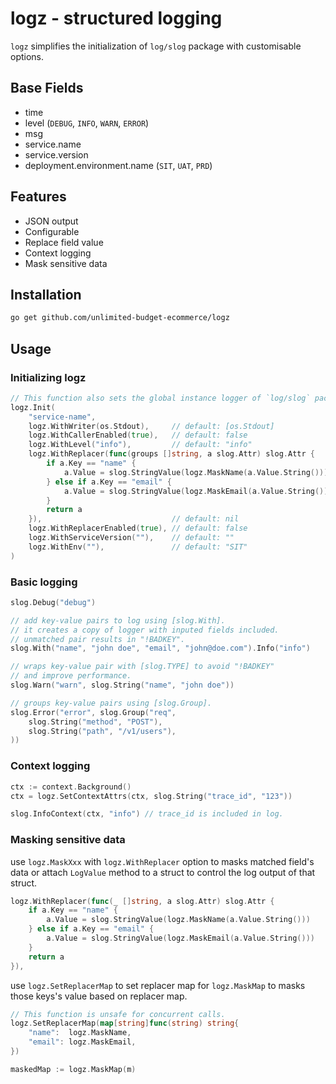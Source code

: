 # logz - structured logging

`logz` simplifies the initialization of `log/slog` package with customisable options.

## Base Fields

- time
- level (`DEBUG`, `INFO`, `WARN`, `ERROR`)
- msg
- service.name
- service.version
- deployment.environment.name (`SIT`, `UAT`, `PRD`)

## Features

- JSON output
- Configurable
- Replace field value
- Context logging
- Mask sensitive data

## Installation

```sh
go get github.com/unlimited-budget-ecommerce/logz
```

## Usage

### Initializing logz

```go
// This function also sets the global instance logger of `log/slog` package.
logz.Init(
    "service-name",
    logz.WithWriter(os.Stdout),     // default: [os.Stdout]
    logz.WithCallerEnabled(true),   // default: false
    logz.WithLevel("info"),         // default: "info"
    logz.WithReplacer(func(groups []string, a slog.Attr) slog.Attr {
        if a.Key == "name" {
            a.Value = slog.StringValue(logz.MaskName(a.Value.String()))
        } else if a.Key == "email" {
            a.Value = slog.StringValue(logz.MaskEmail(a.Value.String()))
        }
        return a
    }),                             // default: nil
    logz.WithReplacerEnabled(true), // default: false
    logz.WithServiceVersion(""),    // default: ""
    logz.WithEnv(""),               // default: "SIT"
)
```

### Basic logging

```go
slog.Debug("debug")

// add key-value pairs to log using [slog.With].
// it creates a copy of logger with inputed fields included.
// unmatched pair results in "!BADKEY".
slog.With("name", "john doe", "email", "john@doe.com").Info("info")

// wraps key-value pair with [slog.TYPE] to avoid "!BADKEY"
// and improve performance.
slog.Warn("warn", slog.String("name", "john doe"))

// groups key-value pairs using [slog.Group].
slog.Error("error", slog.Group("req",
    slog.String("method", "POST"),
    slog.String("path", "/v1/users"),
))
```

### Context logging

```go
ctx := context.Background()
ctx = logz.SetContextAttrs(ctx, slog.String("trace_id", "123"))

slog.InfoContext(ctx, "info") // trace_id is included in log.
```

### Masking sensitive data

use `logz.MaskXxx` with `logz.WithReplacer` option to masks matched field's data or attach `LogValue` method to a struct to control the log output of that struct.

```go
logz.WithReplacer(func(_ []string, a slog.Attr) slog.Attr {
    if a.Key == "name" {
        a.Value = slog.StringValue(logz.MaskName(a.Value.String()))
    } else if a.Key == "email" {
        a.Value = slog.StringValue(logz.MaskEmail(a.Value.String()))
    }
    return a
}),
```

use `logz.SetReplacerMap` to set replacer map for `logz.MaskMap` to masks those keys's value based on replacer map.

```go
// This function is unsafe for concurrent calls.
logz.SetReplacerMap(map[string]func(string) string{
    "name":  logz.MaskName,
    "email": logz.MaskEmail,
})

maskedMap := logz.MaskMap(m)
```
